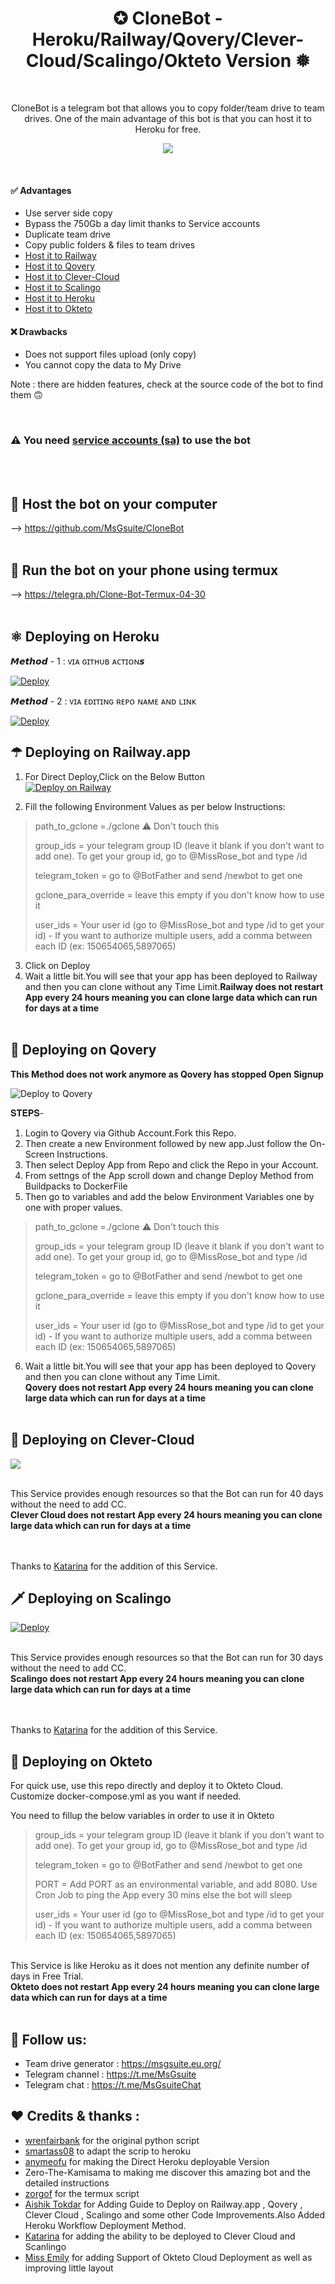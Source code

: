<h1 align="center">✪ CloneBot - Heroku/Railway/Qovery/Clever-Cloud/Scalingo/Okteto Version ❅<br></h1> 

<br />

<p align="center">CloneBot is a telegram bot that allows you to copy folder/team drive to team drives. One of the main advantage of this bot is that you can host it to Heroku for free.<p/>

<!-- > ## A simple bot to copy and duplicate team drives -->
<p align="center">
  <img src="https://i.imgur.com/QkxmCOp.png" />
</p>

<br />

#### ✅ Advantages
- Use server side copy
- Bypass the 750Gb a day limit thanks to Service accounts
- Duplicate team drive
- Copy public folders & files to team drives
- [Host it to Railway](https://railway.app)
- [Host it to Qovery](https://www.qovery.com/)
- [Host it to Clever-Cloud](https://www.clever-cloud.com)
- [Host it to Scalingo](https://scalingo.com)
- [Host it to Heroku](https://www.heroku.com)
- [Host it to Okteto](https://www.okteto.com)

#### ❌ Drawbacks
- Does not support files upload (only copy)
- You cannot copy the data to My Drive

Note : there are hidden features, check at the source code of the bot to find them 🙃

<br/>

### ⚠ You need [service accounts (sa)](https://telegra.ph/How-to-create-and-use-service-accounts-sa-03-31) to use the bot
<br/><br/>

## 💠 Host the bot on your computer

--> https://github.com/MsGsuite/CloneBot
<br/><br/>

## 📱 Run the bot on your phone using termux

--> https://telegra.ph/Clone-Bot-Termux-04-30
<br/><br/>

## ⚛️ Deploying on Heroku

𝙈𝙚𝙩𝙝𝙤𝙙 - 1 : ᴠɪᴀ ɢɪᴛʜᴜʙ ᴀᴄᴛɪᴏɴ𝙨

[![Deploy](https://www.heroku.com/deploy)](Heroku_Deployment.md)



𝙈𝙚𝙩𝙝𝙤𝙙 - 2 : ᴠɪᴀ ᴇᴅɪᴛɪɴɢ ʀᴇᴘᴏ ɴᴀᴍᴇ ᴀɴᴅ ʟɪɴᴋ

[![Deploy](https://telegra.ph/file/e7d224c45cf1d106a28fa.png)](https://telegra.ph/Temporary-Heroku-Deployment-Method-for-MSGuite-CloneBot-11-23)



## ☂ Deploying on Railway.app

1. For Direct Deploy,Click on the Below Button<br/>
[![Deploy on Railway](https://railway.app/button.svg)](https://railway.app/new/template?template=https%3A%2F%2Fgithub.com%2Faishik2005%2Fclonebot&envs=group_ids%2Ctelegram_token%2Cgclone_para_override%2Cpath_to_gclone%2Cuser_ids&optionalEnvs=gclone_para_override&group_idsDesc=your+telegram+group+ID+%28leave+it+blank+if+you+don%27t+want+to+add+one%29.+To+get+your+group+id%2C+go+to+%40MissRose_bot+and+type+%2Fid&telegram_tokenDesc=go+to+%40BotFather+and+send+%2Fnewbot+to+get+one&gclone_para_overrideDesc=Dont+fill+any+value+for+this+Var&path_to_gcloneDesc=%E2%9A%A0+Don%27t+touch%2Fchange+this+value.+++++++++++++++++++++++++If+you+see+the+value+empty+then+fill+it+as+%27+.%2Fgclone+%27&user_idsDesc=Your+user+id+%28go+to+%40MissRose_bot+and+type+%2Fid+to+get+your+id%29+-+If+you+want+to+authorize+multiple+users%2C+add+a+comma+between+each+ID+%28ex%3A+150654065%2C5897065%29&referralCode=GD5pqS)

2. Fill the following Environment Values as per below Instructions: 

> path_to_gclone =./gclone  ⚠ Don't touch this
>
> group_ids = your telegram group ID (leave it blank if you don't want to add one). To get your group id, go to @MissRose_bot and type /id
> 
> telegram_token = go to @BotFather and send /newbot to get one
> 
> gclone_para_override = leave this empty if you don't know how to use it
>
> user_ids = Your user id (go to @MissRose_bot and type /id to get your id) - If you want to authorize multiple users, add a comma between each ID (ex: 150654065,5897065)
> 


3. Click on Deploy
4. Wait a little bit.You will see that your app has been deployed to Railway and then you can clone without any Time Limit.<b>Railway does not restart App every 24 hours meaning you can clone large data which can run for days at a time </b><br/><br/>

## 🌟 Deploying on Qovery

<b>This Method does not work anymore as Qovery has stopped Open Signup</b>

<img src="https://i.imgur.com/VT7bQZb.png" alt="Deploy to Qovery"/>

𝐒𝐓𝐄𝐏𝐒-
<BR>
1. Login to Qovery via Github Account.Fork this Repo.
2. Then create a new Environment followed by new app.Just follow the On-Screen Instructions.
3. Then select Deploy App from Repo and click the Repo in your Account.
4. From settngs of the App scroll down and change Deploy Method from Buildpacks to DockerFile
5. Then go to variables and add the below Environment Variables one by one with proper values.
> path_to_gclone =./gclone  ⚠ Don't touch this
>
> group_ids = your telegram group ID (leave it blank if you don't want to add one). To get your group id, go to @MissRose_bot and type /id
> 
> telegram_token = go to @BotFather and send /newbot to get one
> 
> gclone_para_override = leave this empty if you don't know how to use it
>
> user_ids = Your user id (go to @MissRose_bot and type /id to get your id) - If you want to authorize multiple users, add a comma between each ID (ex: 150654065,5897065)

6. Wait a little bit.You will see that your app has been deployed to Qovery and then you can clone without any Time Limit.<b><br/>Qovery does not restart App every 24 hours meaning you can clone large data which can run for days at a time </b><br><br>

## 💎 Deploying on Clever-Cloud

<a href="https://bit.ly/CloneBot_CleverCloud"><img src="https://img.shields.io/badge/Clever%20Cloud%20Deploy%20Guide-grey?style=for-the-badge&logo=telegraph"></a>

<br>This Service provides enough resources so that the Bot can run for 40 days without the need to add CC.<b><br/>Clever Cloud does not restart App every 24 hours meaning you can clone large data which can run for days at a time </b><br><br>

<br>Thanks to [Katarina](https://github.com/tiararosebiezetta) for the addition of this Service.

## 🗡️ Deploying on Scalingo

[![Deploy](https://cdn.scalingo.com/deploy/button.svg)](https://dashboard.scalingo.com/create/app?source=https://github.com/tiararosebiezetta/CloneBot_Scalingo)

<br>This Service provides enough resources so that the Bot can run for 30 days without the need to add CC.<b><br/>Scalingo does not restart App every 24 hours meaning you can clone large data which can run for days at a time </b><br><br>

<br>Thanks to [Katarina](https://github.com/tiararosebiezetta) for the addition of this Service.

## 💫 Deploying on Okteto

For quick use, use this repo directly and deploy it to Okteto Cloud. Customize docker-compose.yml as you want if needed.

You need to fillup the below variables in order to use it in Okteto 

> group_ids = your telegram group ID (leave it blank if you don't want to add one). To get your group id, go to @MissRose_bot and type /id
> 
> telegram_token = go to @BotFather and send /newbot to get one
> 
> PORT = Add PORT as an environmental variable, and add 8080. Use Cron Job to ping the App every 30 mins else the bot will sleep
>
> user_ids = Your user id (go to @MissRose_bot and type /id to get your id) - If you want to authorize multiple users, add a comma between each ID (ex: 150654065,5897065)

<br>This Service is like Heroku as it does not mention any definite number of days in Free Trial.<b><br/>Okteto does not restart App every 24 hours meaning you can clone large data which can run for days at a time </b><br><br>

## 📢 Follow us:
- Team drive generator : https://msgsuite.eu.org/
- Telegram channel : https://t.me/MsGsuite
- Telegram chat : https://t.me/MsGsuiteChat

## ❤️ Credits & thanks :
- [wrenfairbank](https://github.com/wrenfairbank/telegram_gcloner) for the original python script
- [smartass08](https://github.com/smartass08/telegram_gcloner) to adapt the scrip to heroku
- [anymeofu](https://github.com/anymeofu/CloneBot) for making the Direct Heroku deployable Version
- Zero-The-Kamisama to making me discover this amazing bot and the detailed instructions
- [zorgof](https://t.me/zorgof) for the termux script
- [Aishik Tokdar](https://github.com/aishik2005) for Adding Guide to Deploy on Railway.app , Qovery , Clever Cloud , Scalingo and some other Code Improvements.Also Added Heroku Workflow Deployment Method.
- [Katarina](https://github.com/tiararosebiezetta) for adding the ability to be deployed to Clever Cloud and Scanlingo
- [Miss Emily](https://github.com/missemily2022) for adding Support of Okteto Cloud Deployment as well as improving little layout
